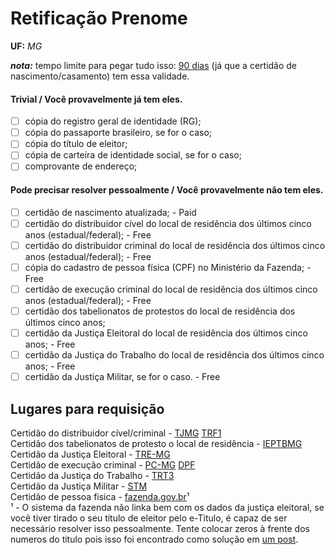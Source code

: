 # Retificação Prenome
**UF:** *MG*

***nota:*** tempo limite para pegar tudo isso: <u>90 dias</u> (já que a certidão de nascimento/casamento) tem essa validade.
#### Trivial / Você provavelmente já tem eles.
- [ ] cópia do registro geral de identidade (RG);
- [ ] cópia do passaporte brasileiro, se for o caso; 
- [ ] cópia do título de eleitor;
- [ ] cópia de carteira de identidade social, se for o caso;
- [ ] comprovante de endereço;
#### Pode precisar resolver pessoalmente / Você provavelmente não tem eles.
- [ ] certidão de nascimento atualizada; - Paid
- [ ] certidão do distribuidor cível do local de residência dos últimos cinco anos (estadual/federal); - Free
- [ ] certidão do distribuidor criminal do local de residência dos últimos cinco anos 
(estadual/federal); - Free
- [ ] cópia do cadastro de pessoa física (CPF) no Ministério da Fazenda; - Free
- [ ] certidão de execução criminal do local de residência dos últimos cinco anos 
(estadual/federal); - Free
- [ ] certidão dos tabelionatos de protestos do local de residência dos últimos cinco anos;
- [ ] certidão da Justiça Eleitoral do local de residência dos últimos cinco anos; - Free
- [ ] certidão da Justiça do Trabalho do local de residência dos últimos cinco anos; - Free
- [ ] certidão da Justiça Militar, se for o caso. - Free

## Lugares para requisição
Certidão do distribuidor cível/criminal - [TJMG](https://rupe.tjmg.jus.br/rupe/justica/publico/certidoes/criarSolicitacaoCertidao.rupe?solicitacaoPublica=true) [TRF1](https://sistemas.trf1.jus.br/certidao/#/solicitacao)  
Certidão dos tabelionatos de protesto o local de residência - [IEPTBMG](http://central.ieptbmg.com.br/certprot/usuarios/sign_in)  
Certidão da Justiça Eleitoral - [TRE-MG](https://www.tre-mg.jus.br/eleitor/servicos-ao-eleitor/certidoes/quitacao-eleitoral)  
Certidão de execução criminal - [PC-MG](https://wwws.pc.mg.gov.br/atestado/solicitarsel.do?evento=x&fwPlc=s) [DPF](https://antecedentes.dpf.gov.br/antecedentes-criminais/certidao)  
Certidão da Justiça do Trabalho - [TRT3](https://certidao.trt3.jus.br/certidao/feitosTrabalhistas/aba0.informacoesGerais.htm)  
Certidão da Justiça Militar - [STM](https://www.stm.jus.br/servicos-stm/certidao-negativa/emitir-certidao-negativa)  
Certidão de pessoa fisica - [fazenda.gov.br](https://servicos.receita.fazenda.gov.br/Servicos/CPF/ImpressaoComprovante/ConsultaImpressao.asp)¹  
¹ - O sistema da fazenda não linka bem com os dados da justiça eleitoral, se você tiver tirado o seu titulo de eleitor pelo e-Titulo, é capaz de ser necessário resolver isso pessoalmente. Tente colocar zeros à frente dos numeros do titulo pois isso foi encontrado como solução em [um post](https://profpanda.com.br/sabia-que-voce-pode-emitir-segunda-via-do-cpf-em-casa/).